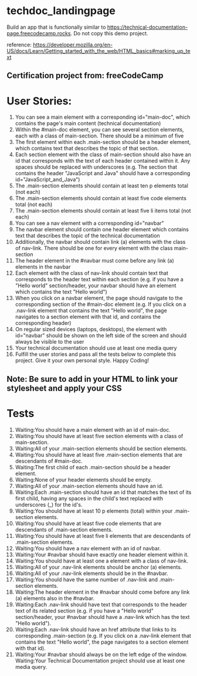 # techdoc_landingpage
Build an app that is functionally similar to https://technical-documentation-page.freecodecamp.rocks. Do not copy this demo project.

reference: https://developer.mozilla.org/en-US/docs/Learn/Getting_started_with_the_web/HTML_basics#marking_up_text

Certification project from: freeCodeCamp
----------------------
# User Stories:
1. You can see a main element with a corresponding id="main-doc", which contains the page's main content (technical documentation)
2. Within the #main-doc element, you can see several section elements, each with a class of main-section. There should be a minimum of five
3. The first element within each .main-section should be a header element, which contains text that describes the topic of that section.
4. Each section element with the class of main-section should also have an id that corresponds with the text of each header contained within it. Any spaces should be replaced with underscores (e.g. The section that contains the header "JavaScript and Java" should have a corresponding id="JavaScript_and_Java")
5. The .main-section elements should contain at least ten p elements total (not each)
6. The .main-section elements should contain at least five code elements total (not each)
7. The .main-section elements should contain at least five li items total (not each)
8. You can see a nav element with a corresponding id="navbar"
9. The navbar element should contain one header element which contains text that describes the topic of the technical documentation
10. Additionally, the navbar should contain link (a) elements with the class of nav-link. There should be one for every element with the class main-section
11. The header element in the #navbar must come before any link (a) elements in the navbar
12. Each element with the class of nav-link should contain text that corresponds to the header text within each section (e.g. if you have a "Hello world" section/header, your navbar should have an element which contains the text "Hello world")
13. When you click on a navbar element, the page should navigate to the corresponding section of the #main-doc element (e.g. If you click on a .nav-link element that contains the text "Hello world", the page navigates to a section element with that id, and contains the corresponding header)
14. On regular sized devices (laptops, desktops), the element with id="navbar" should be shown on the left side of the screen and should always be visible to the user
15. Your technical documentation should use at least one media query
16. Fulfill the user stories and pass all the tests below to complete this project. Give it your own personal style. Happy Coding!

Note: Be sure to add <link rel="stylesheet" href="styles.css"> in your HTML to link your stylesheet and apply your CSS
----------------------
# Tests
1. Waiting:You should have a main element with an id of main-doc.
2. Waiting:You should have at least five section elements with a class of main-section.
3. Waiting:All of your .main-section elements should be section elements.
4. Waiting:You should have at least five .main-section elements that are descendants of #main-doc.
5. Waiting:The first child of each .main-section should be a header element.
6. Waiting:None of your header elements should be empty.
7. Waiting:All of your .main-section elements should have an id.
8. Waiting:Each .main-section should have an id that matches the text of its first child, having any spaces in the child's text replaced with underscores (_) for the id's.
9. Waiting:You should have at least 10 p elements (total) within your .main-section elements.
10. Waiting:You should have at least five code elements that are descendants of .main-section elements.
11. Waiting:You should have at least five li elements that are descendants of .main-section elements.
12. Waiting:You should have a nav element with an id of navbar.
13. Waiting:Your #navbar should have exactly one header element within it.
14. Waiting:You should have at least one a element with a class of nav-link.
15. Waiting:All of your .nav-link elements should be anchor (a) elements.
16. Waiting:All of your .nav-link elements should be in the #navbar.
17. Waiting:You should have the same number of .nav-link and .main-section elements.
18. Waiting:The header element in the #navbar should come before any link (a) elements also in the #navbar.
19. Waiting:Each .nav-link should have text that corresponds to the header text of its related section (e.g. if you have a "Hello world" section/header, your #navbar should have a .nav-link which has the text "Hello world").
20. Waiting:Each .nav-link should have an href attribute that links to its corresponding .main-section (e.g. If you click on a .nav-link element that contains the text "Hello world", the page navigates to a section element with that id).
21. Waiting:Your #navbar should always be on the left edge of the window.
Waiting:Your Technical Documentation project should use at least one media query.

